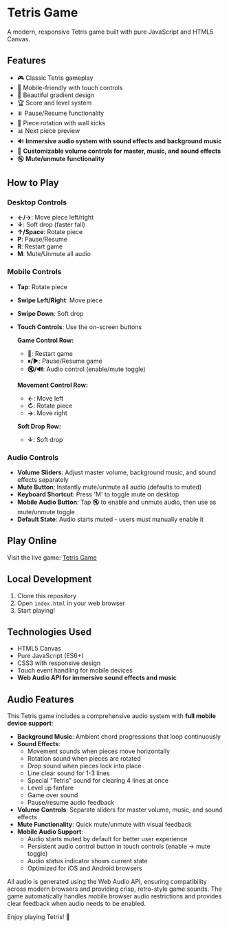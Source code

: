 # Tetris Game

A modern, responsive Tetris game built with pure JavaScript and HTML5 Canvas.

## Features

- 🎮 Classic Tetris gameplay
- 📱 Mobile-friendly with touch controls
- 🎨 Beautiful gradient design
- 🏆 Score and level system
- ⏸️ Pause/Resume functionality
- 🔄 Piece rotation with wall kicks
- 📊 Next piece preview
- 🔊 **Immersive audio system with sound effects and background music**
- 🎵 **Customizable volume controls for master, music, and sound effects**
- 🔇 **Mute/unmute functionality**

## How to Play

### Desktop Controls
- **←/→**: Move piece left/right
- **↓**: Soft drop (faster fall)
- **↑/Space**: Rotate piece
- **P**: Pause/Resume
- **R**: Restart game
- **M**: Mute/Unmute all audio

### Mobile Controls
- **Tap**: Rotate piece
- **Swipe Left/Right**: Move piece
- **Swipe Down**: Soft drop
- **Touch Controls**: Use the on-screen buttons
  
  **Game Control Row:**
  - **🔄**: Restart game
  - **⏸/▶**: Pause/Resume game  
  - **🔇/🔊**: Audio control (enable/mute toggle)
  
  **Movement Control Row:**
  - **←**: Move left
  - **↻**: Rotate piece
  - **→**: Move right
  
  **Soft Drop Row:**
  - **↓**: Soft drop

### Audio Controls
- **Volume Sliders**: Adjust master volume, background music, and sound effects separately
- **Mute Button**: Instantly mute/unmute all audio (defaults to muted)
- **Keyboard Shortcut**: Press 'M' to toggle mute on desktop
- **Mobile Audio Button**: Tap 🔇 to enable and unmute audio, then use as mute/unmute toggle
- **Default State**: Audio starts muted - users must manually enable it

## Play Online

Visit the live game: [Tetris Game](https://your-username.github.io/tetris-game/)

## Local Development

1. Clone this repository
2. Open `index.html` in your web browser
3. Start playing!

## Technologies Used

- HTML5 Canvas
- Pure JavaScript (ES6+)
- CSS3 with responsive design
- Touch event handling for mobile devices
- **Web Audio API for immersive sound effects and music**

## Audio Features

This Tetris game includes a comprehensive audio system with **full mobile device support**:

- **Background Music**: Ambient chord progressions that loop continuously
- **Sound Effects**: 
  - Movement sounds when pieces move horizontally
  - Rotation sound when pieces are rotated
  - Drop sound when pieces lock into place
  - Line clear sound for 1-3 lines
  - Special "Tetris" sound for clearing 4 lines at once
  - Level up fanfare
  - Game over sound
  - Pause/resume audio feedback
- **Volume Controls**: Separate sliders for master volume, music, and sound effects
- **Mute Functionality**: Quick mute/unmute with visual feedback
- **Mobile Audio Support**: 
  - Audio starts muted by default for better user experience
  - Persistent audio control button in touch controls (enable → mute toggle)
  - Audio status indicator shows current state
  - Optimized for iOS and Android browsers

All audio is generated using the Web Audio API, ensuring compatibility across modern browsers and providing crisp, retro-style game sounds. The game automatically handles mobile browser audio restrictions and provides clear feedback when audio needs to be enabled.

Enjoy playing Tetris! 🎉
